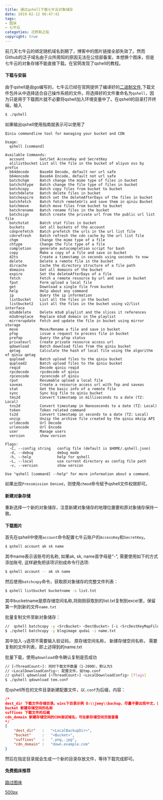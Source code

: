 ```yaml
---
title: 通过qshell下载七牛云对象储存
date: 2019-02-12 06:47:42
tags:
- 图床
- 七牛云
categoties: 忒修斯之船
copyright: true
---
```

前几天七牛云的绑定随机域名到期了，博客中的图片链接全部失效了。然而Github的泛子域名由于众所周知的原因无法在公信部备案，本想换个图床，但是七牛云的对象存储不能直接下载。在官网发现了qshell的教程。
#### 下载与安装
由于qshell是由go编写的，七牛云已经在官网提供了编译好的[二进制文件](https://developer.qiniu.com/kodo/tools/1302/qshell),下载文件包并从中选择适合自己操作系统的文件。将选择好的文件重命名为`qshell`，因为只是用于下载图片就不必要将qshell加入环境变量中了。在qshell的目录打开终端，输入
```bash
$ ./qshell
```
如果输出qshell使用指南就表示可以使用了
```
Qiniu commandline tool for managing your bucket and CDN

Usage:
  qshell [command]

Available Commands:
  account       Get/Set AccessKey and SecretKey
  alilistbucket List all the file in the bucket of aliyun oss by prefix
  b64decode     Base64 Decode, default nor url safe
  b64encode     Base64 Encode, default not url safe
  batchchgm     Batch change the mime type of files in bucket
  batchchtype   Batch change the file type of files in bucket
  batchcopy     Batch copy files from bucket to bucket
  batchdelete   Batch delete files in bucket
  batchexpire   Batch set the deleteAfterDays of the files in bucket
  batchfetch    Batch fetch remoteUrls and save them in qiniu Bucket
  batchmove     Batch move files from bucket to bucket
  batchrename   Batch rename files in the bucket
  batchsign     Batch create the private url from the public url list file
  batchstat     Batch stat files in bucket
  buckets       Get all buckets of the account
  cdnprefetch   Batch prefetch the urls in the url list file
  cdnrefresh    Batch refresh the cdn cache by the url list file
  chgm          Change the mime type of a file
  chtype        Change the file type of a file
  completion    generate autocompletion script for bash
  copy          Make a copy of a file and save in bucket
  d2ts          Create a timestamp in seconds using seconds to now
  delete        Delete a remote file in the bucket
  dircache      Cache the directory structure of a file path
  domains       Get all domains of the bucket
  expire        Set the deleteAfterDays of a file
  fetch         Fetch a remote resource by url and save in bucket
  fput          Form upload a local file
  get           Download a single file from bucket
  help          Help about any command
  ip            Query the ip information
  listbucket    List all the files in the bucket
  listbucket2   List all the files in the bucket using v2/list interface
  m3u8delete    Delete m3u8 playlist and the slices it references
  m3u8replace   Replace m3u8 domain in the playlist
  mirrorupdate  Fetch and update the file in bucket using mirror storage
  move          Move/Rename a file and save in bucket
  pfop          issue a request to process file in bucket
  prefop        Query the pfop status
  privateurl    Create private resource access url
  qdownload     Batch download files from the qiniu bucket
  qetag         Calculate the hash of local file using the algorithm of qiniu qetag
  qupload       Batch upload files to the qiniu bucket
  qupload2      Batch upload files to the qiniu bucket
  reqid         Decode qiniu reqid
  rpcdecode     rpcdecode of qiniu
  rpcencode     rpcencode of qiniu
  rput          Resumable upload a local file
  saveas        Create a resource access url with fop and saveas
  stat          Get the basic info of a remote file
  sync          Sync big file to qiniu bucket
  tms2d         Convert timestamp in milliseconds to a date (TZ: Local)
  tns2d         Convert timestamp in Nanoseconds to a date (TZ: Local)
  token         Token related command
  ts2d          Convert timestamp in seconds to a date (TZ: Local)
  unzip         Unzip the archive file created by the qiniu mkzip API
  urldecode     Url Decode
  urlencode     Url Encode
  user          Manage users
  version       show version

Flags:
  -C, --config string   config file (default is $HOME/.qshell.json)
  -d, --debug           debug mode
  -h, --help            help for qshell
  -L, --local           use current directory as config file path
  -v, --version         show version

Use "qshell [command] --help" for more information about a command.

```
如果出现``Pressmission Denied``，则使用`chmod`命令赋予qshell文件权限即可。 
#### 新建对象存储
重新选择一个新的对象储存，注意新建对象储存的地理位置要和原对象储存保持一致。
#### 下载图片
首先在qshell中使用`account`命令配置七牛云账户的`AccessKey`和`SecretKey`。
```bash
$ qshell account ak sk name
```
其中name表示该账号的名称, 如果ak, sk, name首字母是"-", 需要使用如下的方式添加账号, 这样避免把该项识别成命令行选项:
```bash
$ qshell account -- ak sk name
```
然后使用`batchcopy`命令，获取原对象储存的完整文件列表：
```bash
$ qshell listbucket bucketname -o list.txt
```
其中bucketname是原存储空间名称,将刚刚获取到的list.txt复制到excel里，保留第一列到新的文件`name.txt`

批量复制文件至新对象储存：
```bash
//  qshell batchcopy -y <SrcBucket> <DestBucket> [-i <SrcDestKeyMapFile>] [flags]
$ ./qshell batchcopy -y blogimage qudai -i name.txt
```
其中加入`-y`选项不需要输入验证码，<SrcBucket> 原存储空间名称，<DestBucket> 新建存储空间名称，<SrcDestKeyMapFile> 需要复制的文件列表，即上述得到的name.txt

批量下载，使用`qdownload`命令确认复制是否成功
```bash
// [<ThreadCount>]: 同时下载文件数量（1-2000），默认为5
// <LocalDownloadConfig>: 配置文件，如tmp.conf
// qshell qdownload [<ThreadCount>] <LocalDownloadConfig> [flags]
$ ./qshell qdownload tem.conf
```
在qshell所在的文件目录新建配置文件，以`.conf`为后缀，内容：
```json
/*
dest_dir 下载文件存储目录。wins下目录示例 D:\\jemy\\backup，尽量不要出现中文，否则涉及编码问题
bucket 新建存储空间的名称
suffixes 下载文件的后缀
cdn_domain 新建存储空间的CDN测试域名，可在新存储空间页面查看
*/
{
    "dest_dir"   :   "<LocalBackupDir>",
    "bucket"     :   "<Bucket>",
    "suffixes"   :   ".png,.jpg",
    "cdn_domain" :   "down.example.com"
}
```
然后在指定目录就会生成一个新的目录存放文件，等待下载完成即可。
#### 免费图床推荐
[路过图床](https://imgchr.com/)

[500px](https://web.500px.com/)

